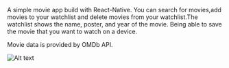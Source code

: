 A simple movie app build with React-Native.
You can search for movies,add movies to your watchlist and delete movies from your watchlist.The watchlist shows the name, poster, and year of the movie.
Being able to save the movie that you want to watch on a device.

Movie data is provided by OMDb API.

![Alt text](D:/error/9.png)


 
